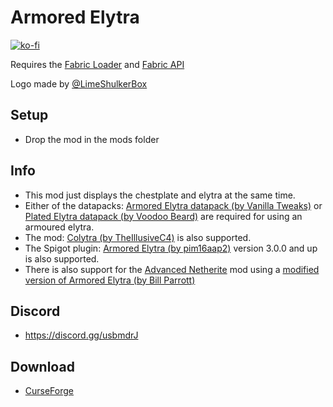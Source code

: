 # Armored Elytra

[![ko-fi](https://ko-fi.com/img/githubbutton_sm.svg)](https://ko-fi.com/W7W1607S8)

Requires the [Fabric Loader](https://fabricmc.net/use/) and [Fabric API](https://www.curseforge.com/minecraft/mc-mods/fabric-api)

Logo made by [@LimeShulkerBox](https://www.curseforge.com/members/limeshulkerbox/projects)

## Setup

- Drop the mod in the mods folder

## Info

- This mod just displays the chestplate and elytra at the same time.
- Either of the datapacks: [Armored Elytra datapack (by Vanilla Tweaks)](https://vanillatweaks.net/picker/datapacks/) or [Plated Elytra datapack (by Voodoo Beard)](http://mc.voodoobeard.com/#plated_elytra) are required for using an armoured elytra.
- The mod: [Colytra (by TheIllusiveC4)](https://www.curseforge.com/minecraft/mc-mods/colytra-fabric) is also supported.
- The Spigot plugin: [Armored Elytra (by pim16aap2)](https://www.spigotmc.org/resources/armored-elytra.47136/) version 3.0.0 and up is also supported.
- There is also support for the [Advanced Netherite](https://www.curseforge.com/minecraft/mc-mods/advanced-netherite-fabric) mod using a [modified version of Armored Elytra (by Bill Parrott)](https://github.com/MrMelon54/armored-elytra-fabric/files/7964357/armored-elytra.zip)  

## Discord

- https://discord.gg/usbmdrJ

## Download

- [CurseForge](https://www.curseforge.com/minecraft/mc-mods/armored-elytra)
